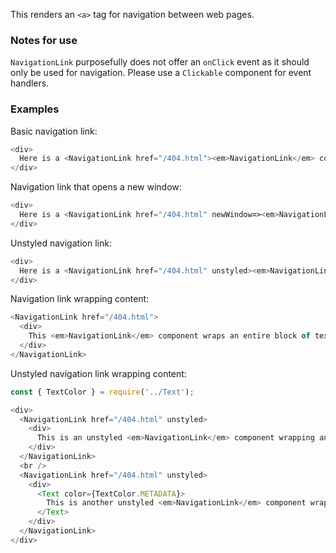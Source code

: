 This renders an `<a>` tag for navigation between web pages.

### Notes for use

`NavigationLink` purposefully does not offer an `onClick` event as it should only be used for navigation. Please use a `Clickable` component for event handlers.

### Examples

Basic navigation link:

```js { "props": { "data-example": "basic" } }
<div>
  Here is a <NavigationLink href="/404.html"><em>NavigationLink</em> component</NavigationLink> with just an <em>href</em>, its only required property.
</div>
```

Navigation link that opens a new window:

```js { "props": { "data-example": "new window" } }
<div>
  Here is a <NavigationLink href="/404.html" newWindow=><em>NavigationLink</em> component</NavigationLink> that opens its link securely in a new window.
</div>
```

Unstyled navigation link:

```js { "props": { "data-example": "unstyled" } }
<div>
  Here is a <NavigationLink href="/404.html" unstyled><em>NavigationLink</em> component</NavigationLink> that removes the link styling and sets color to the primary text color.
</div>
```

Navigation link wrapping content:

```js { "props": { "data-example": "wrapping" } }
<NavigationLink href="/404.html">
  <div>
    This <em>NavigationLink</em> component wraps an entire block of text. By default all text content within a <em>NavigationLink</em> tag will be styled like a link.
  </div>
</NavigationLink>
```

Unstyled navigation link wrapping content:

```js { "props": { "data-example": "unstyled wrapping" } }
const { TextColor } = require('../Text');

<div>
  <NavigationLink href="/404.html" unstyled>
    <div>
      This is an unstyled <em>NavigationLink</em> component wrapping an entire block of text.
    </div>
  </NavigationLink>
  <br />
  <NavigationLink href="/404.html" unstyled>
    <div>
      <Text color={TextColor.METADATA}>
        This is another unstyled <em>NavigationLink</em> component wrapping a block of text with a different color.
      </Text>
    </div>
  </NavigationLink>
</div>
```
